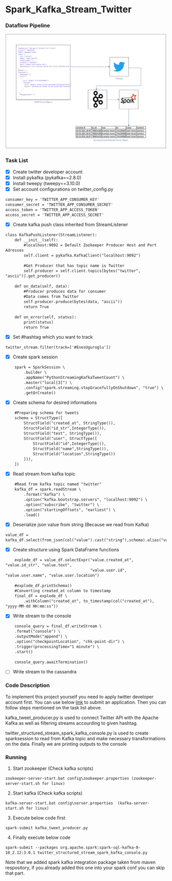# Spark_Kafka_Stream_Twitter
### Dataflow Pipeline
![](pipeline_tweet.JPG)

### Task List

- [x] Create twitter developer account
- [x] Install pykafka (pykafka==2.8.0)
- [x] Install tweepy (tweepy==3.10.0)
- [x] Set account configurations on twitter_config.py

```
consumer_key = 'TWITTER_APP_CONSUMER_KEY'
consumer_secret = 'TWITTER_APP_CONSUMER_SECRET'
access_token = 'TWITTER_APP_ACCESS_TOKEN'
access_secret = 'TWITTER_APP_ACCESS_SECRET'
```

- [x] Create kafka push class inherited from StreamListener
```
class KafkaPushListener(StreamListener):
	def __init__(self):
		#localhost:9092 = Default Zookeeper Producer Host and Port Adresses
		self.client = pykafka.KafkaClient("localhost:9092")

		#Get Producer that has topic name is Twitter
		self.producer = self.client.topics[bytes("twitter", "ascii")].get_producer()

	def on_data(self, data):
		#Producer produces data for consumer
		#Data comes from Twitter
		self.producer.produce(bytes(data, "ascii"))
		return True

	def on_error(self, status):
		print(status)
		return True
```

- [x] Set #hashtag which you want to track
```
twitter_stream.filter(track=['#EnesUguroglu'])
```
- [x] Create spark session
```
    spark = SparkSession \
        .builder \
        .appName("PythonStreamingKafkaTweetCount") \
        .master("local[3]") \
        .config("spark.streaming.stopGracefullyOnShutdown", "true") \
        .getOrCreate()
 ```
- [x] Create schema for desired informations
```
    #Preparing schema for tweets
    schema = StructType([
        StructField("created_at", StringType()),
        StructField("id_str",IntegerType()),
    	StructField("text", StringType()),
        StructField("user", StructType([
            StructField("id",IntegerType()),
            StructField("name",StringType()),
            StructField("location",StringType())
        ])),
    ])
 ```
- [x] Read stream from kafka topic
```
    #Read from kafka topic named "twitter"
    kafka_df = spark.readStream \
        .format("kafka") \
        .option("kafka.bootstrap.servers", "localhost:9092") \
        .option("subscribe", "twitter") \
        .option("startingOffsets", "earliest") \
        .load()
```
- [x] Deserialize json value from string (Because we read from Kafka)
```
value_df = kafka_df.select(from_json(col("value").cast("string"),schema).alias("value"))
```
- [x] Create structure using Spark DataFrame functions
```
    explode_df = value_df.selectExpr("value.created_at", "value.id_str", "value.text",
                                     "value.user.id", "value.user.name", "value.user.location")

    #explode_df.printSchema()
    #Converting created_at column to timestamp
    final_df = explode_df \
        .withColumn("created_at", to_timestamp(col("created_at"), "yyyy-MM-dd HH:mm:ss"))
```
- [x] Write stream to the console
```
    console_query = final_df.writeStream \
    .format("console") \
    .outputMode("append") \
    .option("checkpointLocation", "chk-point-dir") \
    .trigger(processingTime="1 minute") \
    .start()

    console_query.awaitTermination()
 ```
- [ ] Write stream to the cassandra

### Code Description

To implement this project yourself you need to apply twitter developer account first. You can use below [link](https://developer.twitter.com/en/apply-for-access) to submit an application. Then you can follow steps mentioned on the task list above.

kafka_tweet_producer.py is used to connect Twitter API with the Apache Kafka as well as filtering streams accourding to given hashtag.

twitter_structured_stream_spark_kafka_console.py  is used to create sparksession to read from Kafka topic and make necessary transformations on the data. Finally we are printing outputs to the console

### Running

1. Start zookeeper (Check kafka scripts)
```
zookeeper-server-start.bat config\zookeeper.properties (zookeeper-server-start.sh for linux)
 ```
2. Start kafka (Check kafka scripts)
```
kafka-server-start.bat config\server.properties  (kafka-server-start.sh for linux)
 ```
3. Execute below code first
```
spark-submit kafka_tweet_producer.py
```
4. Finally execute below code
```
spark-submit --packages org.apache.spark:spark-sql-kafka-0-10_2.12:3.0.1 twitter_structured_stream_spark_kafka_console.py
```
Note that we added spark kafka integration package taken from maven respository, if you already added this one into your spark conf you can skip that part.




